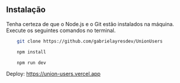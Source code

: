 ## Instalação

Tenha certeza de que o Node.js e o Git estão instalados na máquina. Execute os seguintes comandos no terminal.

```bash
    git clone https://github.com/gabrielayresdev/UnionUsers
```

```bash
    npm install
```

```bash
    npm run dev
```

Deploy: https://union-users.vercel.app
